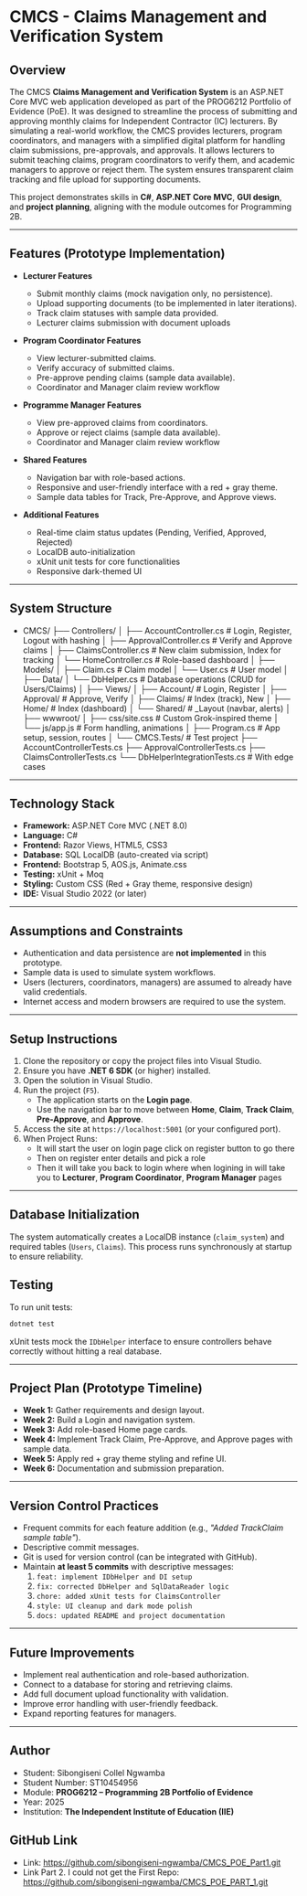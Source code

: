 # CMCS - Claims Management and Verification System 

## Overview
The CMCS **Claims Management and Verification System** is an ASP.NET Core MVC web application developed as part of the PROG6212 Portfolio of Evidence (PoE). 
It was designed to streamline the process of submitting and approving monthly claims for Independent Contractor (IC) lecturers. 
By simulating a real-world workflow, the CMCS provides lecturers, program coordinators, and managers with a simplified digital platform for handling claim submissions, pre-approvals, and approvals.
It allows lecturers to submit teaching claims, program coordinators to verify them, and academic managers to approve or reject them.
The system ensures transparent claim tracking and file upload for supporting documents.

This project demonstrates skills in **C#**, **ASP.NET Core MVC**, **GUI design**, and **project planning**, aligning with the module outcomes for Programming 2B.

---

## Features (Prototype Implementation)
- **Lecturer Features**
  - Submit monthly claims (mock navigation only, no persistence).
  - Upload supporting documents (to be implemented in later iterations).
  - Track claim statuses with sample data provided.
  - Lecturer claims submission with document uploads

- **Program Coordinator Features**
  - View lecturer-submitted claims.
  - Verify accuracy of submitted claims.
  - Pre-approve pending claims (sample data available).
  - Coordinator and Manager claim review workflow

- **Programme Manager Features**
  - View pre-approved claims from coordinators.
  - Approve or reject claims (sample data available).
  - Coordinator and Manager claim review workflow

- **Shared Features**
  - Navigation bar with role-based actions.
  - Responsive and user-friendly interface with a red + gray theme.
  - Sample data tables for Track, Pre-Approve, and Approve views.

- **Additional Features**
  - Real-time claim status updates (Pending, Verified, Approved, Rejected)
  - LocalDB auto-initialization
  - xUnit unit tests for core functionalities
  - Responsive dark-themed UI
---

## System Structure
- CMCS/
├── Controllers/
│   ├── AccountController.cs   # Login, Register, Logout with hashing
│   ├── ApprovalController.cs  # Verify and Approve claims
│   ├── ClaimsController.cs    # New claim submission, Index for tracking
│   └── HomeController.cs      # Role-based dashboard
│
├── Models/
│   ├── Claim.cs               # Claim model
│   └── User.cs                # User model
│
├── Data/
│   └── DbHelper.cs            # Database operations (CRUD for Users/Claims)
│
├── Views/
│   ├── Account/               # Login, Register
│   ├── Approval/              # Approve, Verify
│   ├── Claims/                # Index (track), New
│   ├── Home/                  # Index (dashboard)
│   └── Shared/                # _Layout (navbar, alerts)
│
├── wwwroot/
│   ├── css/site.css           # Custom Grok-inspired theme
│   └── js/app.js              # Form handling, animations
│
├── Program.cs                 # App setup, session, routes
│
└── CMCS.Tests/                # Test project
    ├── AccountControllerTests.cs
    ├── ApprovalControllerTests.cs
    ├── ClaimsControllerTests.cs
    └── DbHelperIntegrationTests.cs  # With edge cases

---

## Technology Stack
- **Framework:** ASP.NET Core MVC (.NET 8.0)
- **Language:** C#  
- **Frontend:** Razor Views, HTML5, CSS3 
- **Database:** SQL LocalDB (auto-created via script)
- **Frontend:** Bootstrap 5, AOS.js, Animate.css
- **Testing:** xUnit + Moq 
- **Styling:** Custom CSS (Red + Gray theme, responsive design)  
- **IDE:** Visual Studio 2022 (or later)  

---

## Assumptions and Constraints
- Authentication and data persistence are **not implemented** in this prototype.  
- Sample data is used to simulate system workflows.  
- Users (lecturers, coordinators, managers) are assumed to already have valid credentials.  
- Internet access and modern browsers are required to use the system.  

---

## Setup Instructions
1. Clone the repository or copy the project files into Visual Studio.
2. Ensure you have **.NET 6 SDK** (or higher) installed.
3. Open the solution in Visual Studio.
4. Run the project (`F5`).  
   - The application starts on the **Login page**.  
   - Use the navigation bar to move between **Home**, **Claim**, **Track Claim**, **Pre-Approve**, and **Approve**.  
5. Access the site at `https://localhost:5001` (or your configured port).
6. When Project Runs:
	- It will start the user on login page click on register button to go there
	- Then on register enter details and pick a role 
	- Then it will take you back to login where when logining in will take you to **Lecturer**, **Program Coordinator**, **Program Manager** pages
---

## Database Initialization
The system automatically creates a LocalDB instance (`claim_system`) and required tables (`Users`, `Claims`). This process runs synchronously at startup to ensure reliability.

## Testing
To run unit tests:
```bash
dotnet test
```
xUnit tests mock the `IDbHelper` interface to ensure controllers behave correctly without hitting a real database.

---

## Project Plan (Prototype Timeline)
- **Week 1:** Gather requirements and design layout.  
- **Week 2:** Build a Login and navigation system.  
- **Week 3:** Add role-based Home page cards.  
- **Week 4:** Implement Track Claim, Pre-Approve, and Approve pages with sample data.  
- **Week 5:** Apply red + gray theme styling and refine UI.  
- **Week 6:** Documentation and submission preparation.  

---

## Version Control Practices
- Frequent commits for each feature addition (e.g., *"Added TrackClaim sample table"*).  
- Descriptive commit messages.  
- Git is used for version control (can be integrated with GitHub). 
- Maintain **at least 5 commits** with descriptive messages:
  1. `feat: implement IDbHelper and DI setup`
  2. `fix: corrected DbHelper and SqlDataReader logic`
  3. `chore: added xUnit tests for ClaimsController`
  4. `style: UI cleanup and dark mode polish`
  5. `docs: updated README and project documentation` 

---

## Future Improvements
- Implement real authentication and role-based authorization.  
- Connect to a database for storing and retrieving claims.  
- Add full document upload functionality with validation.  
- Improve error handling with user-friendly feedback.  
- Expand reporting features for managers.  

---

## Author
- Student: Sibongiseni Collel Ngwamba
- Student Number: ST10454956
- Module: **PROG6212 – Programming 2B Portfolio of Evidence**
- Year: 2025
- Institution: **The Independent Institute of Education (IIE)**

## GitHub Link
- Link: https://github.com/sibongiseni-ngwamba/CMCS_POE_Part1.git
- Link Part 2. I could not get the First Repo: https://github.com/sibongiseni-ngwamba/CMCS_POE_PART_1.git

